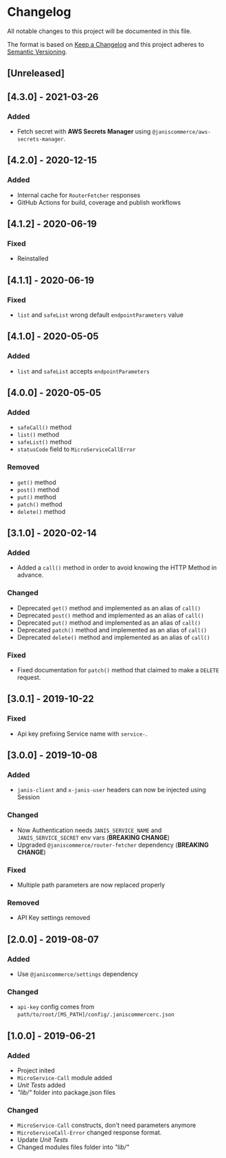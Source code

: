 # Changelog
All notable changes to this project will be documented in this file.

The format is based on [Keep a Changelog](http://keepachangelog.com/en/1.0.0/)
and this project adheres to [Semantic Versioning](http://semver.org/spec/v2.0.0.html).

## [Unreleased]

## [4.3.0] - 2021-03-26
### Added
- Fetch secret with **AWS Secrets Manager** using `@janiscommerce/aws-secrets-manager`.

## [4.2.0] - 2020-12-15
### Added
- Internal cache for `RouterFetcher` responses
- GitHub Actions for build, coverage and publish workflows

## [4.1.2] - 2020-06-19
### Fixed
- Reinstalled

## [4.1.1] - 2020-06-19
### Fixed
- `list` and `safeList` wrong default `endpointParameters` value

## [4.1.0] - 2020-05-05
### Added
- `list` and `safeList` accepts `endpointParameters`

## [4.0.0] - 2020-05-05
### Added
- `safeCall()` method
- `list()` method
- `safeList()` method
- `statusCode` field to `MicroServiceCallError`

### Removed
- `get()` method
- `post()` method
- `put()` method
- `patch()` method
- `delete()` method

## [3.1.0] - 2020-02-14
### Added
- Added a `call()` method in order to avoid knowing the HTTP Method in advance.

### Changed
- Deprecated `get()` method and implemented as an alias of `call()`
- Deprecated `post()` method and implemented as an alias of `call()`
- Deprecated `put()` method and implemented as an alias of `call()`
- Deprecated `patch()` method and implemented as an alias of `call()`
- Deprecated `delete()` method and implemented as an alias of `call()`

### Fixed
- Fixed documentation for `patch()` method that claimed to make a `DELETE` request.

## [3.0.1] - 2019-10-22
### Fixed
- Api key prefixing Service name with `service-`.

## [3.0.0] - 2019-10-08
### Added
- `janis-client` and `x-janis-user` headers can now be injected using Session

### Changed
- Now Authentication needs `JANIS_SERVICE_NAME` and `JANIS_SERVICE_SECRET` env vars (**BREAKING CHANGE**)
- Upgraded `@janiscommerce/router-fetcher` dependency (**BREAKING CHANGE**)

### Fixed
- Multiple path parameters are now replaced properly

### Removed
- API Key settings removed

## [2.0.0] - 2019-08-07
### Added
- Use `@janiscommerce/settings` dependency

### Changed
- `api-key` config comes from `path/to/root/[MS_PATH]/config/.janiscommercerc.json`

## [1.0.0] - 2019-06-21
### Added
- Project inited
- `MicroService-Call` module added
- *Unit Tests* added
- *"lib/"* folder into package.json files

### Changed
- `MicroService-Call` constructs, don't need parameters anymore
- `MicroServiceCall-Error` changed response format.
- Update *Unit Tests*
- Changed modules files folder into *"lib/"*
